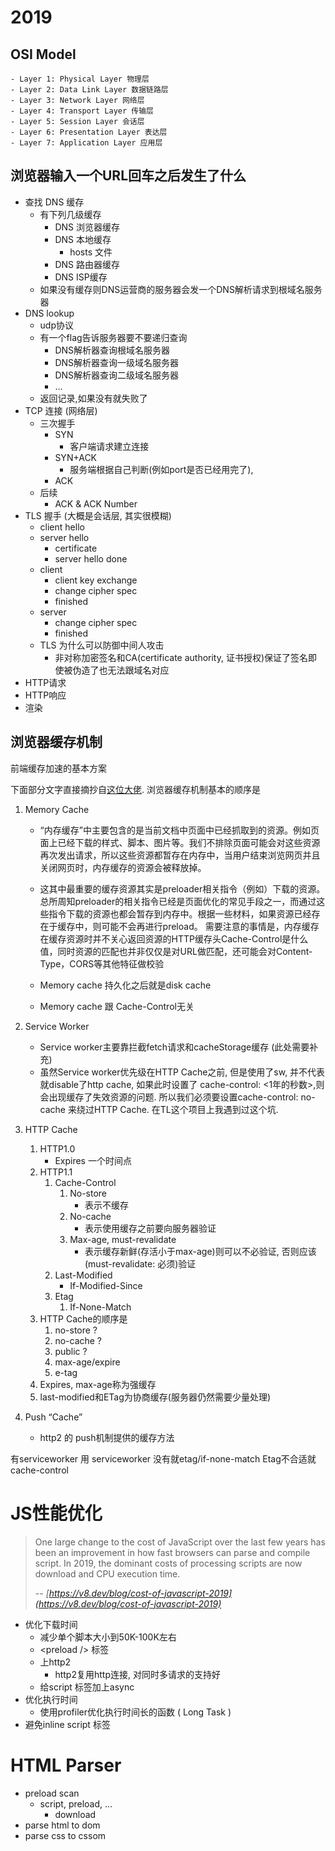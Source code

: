 
# 2019

## OSI Model
    - Layer 1: Physical Layer 物理层    
    - Layer 2: Data Link Layer 数据链路层
    - Layer 3: Network Layer 网络层
    - Layer 4: Transport Layer 传输层
    - Layer 5: Session Layer 会话层
    - Layer 6: Presentation Layer 表达层
    - Layer 7: Application Layer 应用层

## 浏览器输入一个URL回车之后发生了什么

- 查找 DNS 缓存
    - 有下列几级缓存
        - DNS 浏览器缓存
        - DNS 本地缓存
            - hosts 文件
        - DNS 路由器缓存
        - DNS ISP缓存
    - 如果没有缓存则DNS运营商的服务器会发一个DNS解析请求到根域名服务器
- DNS lookup
    - udp协议
    - 有一个flag告诉服务器要不要递归查询
        - DNS解析器查询根域名服务器
        - DNS解析器查询一级域名服务器
        - DNS解析器查询二级域名服务器
        - ...
    - 返回记录,如果没有就失败了
- TCP 连接 (网络层)
    - 三次握手
        - SYN
            - 客户端请求建立连接
        - SYN+ACK
            - 服务端根据自己判断(例如port是否已经用完了),
        - ACK
    - 后续
        - ACK & ACK Number
- TLS 握手 (大概是会话层, 其实很模糊)
    - client hello
    - server hello
        - certificate
        - server hello done
    - client
        - client key exchange
        - change cipher spec
        - finished
    - server
        - change cipher spec
        - finished
    - TLS 为什么可以防御中间人攻击
        - 非对称加密签名和CA(certificate authority, 证书授权)保证了签名即使被伪造了也无法跟域名对应
- HTTP请求
- HTTP响应
- 渲染


## 浏览器缓存机制

前端缓存加速的基本方案

下面部分文字直接摘抄自[这位大佬](http://qingbob.com/cache-design/). 浏览器缓存机制基本的顺序是 

1. Memory Cache
    - “内存缓存”中主要包含的是当前文档中页面中已经抓取到的资源。例如页面上已经下载的样式、脚本、图片等。我们不排除页面可能会对这些资源再次发出请求，所以这些资源都暂存在内存中，当用户结束浏览网页并且关闭网页时，内存缓存的资源会被释放掉。

    - 这其中最重要的缓存资源其实是preloader相关指令（例如<link rel="prefetch">）下载的资源。总所周知preloader的相关指令已经是页面优化的常见手段之一，而通过这些指令下载的资源也都会暂存到内存中。根据一些材料，如果资源已经存在于缓存中，则可能不会再进行preload。
    需要注意的事情是，内存缓存在缓存资源时并不关心返回资源的HTTP缓存头Cache-Control是什么值，同时资源的匹配也并非仅仅是对URL做匹配，还可能会对Content-Type，CORS等其他特征做校验
    - Memory cache 持久化之后就是disk cache
    - Memory cache 跟 Cache-Control无关
2. Service Worker
    - Service worker主要靠拦截fetch请求和cacheStorage缓存 (此处需要补充)
    - 虽然Service worker优先级在HTTP Cache之前, 但是使用了sw, 并不代表就disable了http cache, 如果此时设置了 cache-control: <1年的秒数>,则会出现缓存了失效资源的问题. 所以我们必须要设置cache-control: no-cache 来绕过HTTP Cache. 在TL这个项目上我遇到过这个坑.
3. HTTP Cache
    1. HTTP1.0
        - Expires 一个时间点
    2. HTTP1.1
        1. Cache-Control
            1. No-store
                - 表示不缓存
            2. No-cache
                - 表示使用缓存之前要向服务器验证
            3. Max-age, must-revalidate
                - 表示缓存新鲜(存活小于max-age)则可以不必验证, 否则应该(must-revalidate: 必须)验证
        2. Last-Modified
            - If-Modified-Since
        3. Etag
            1) If-None-Match
    3. HTTP Cache的顺序是
        1. no-store ? 
        2. no-cache ?
        3. public ? 
        4. max-age/expire
        5. e-tag
    4. Expires, max-age称为强缓存
    5. last-modified和ETag为协商缓存(服务器仍然需要少量处理)
            
4. Push “Cache”
    - http2 的 push机制提供的缓存方法

有serviceworker 用 serviceworker
没有就etag/if-none-match
Etag不合适就cache-control

# JS性能优化

> One large change to the cost of JavaScript over the last few years has been an improvement in how fast browsers can parse and compile script. In 2019, the dominant costs of processing scripts are now download and CPU execution time.
>
> -- <cite>[https://v8.dev/blog/cost-of-javascript-2019](https://v8.dev/blog/cost-of-javascript-2019)</cite>

- 优化下载时间
    - 减少单个脚本大小到50K-100K左右
    - &lt;preload /&gt; 标签
    - 上http2
        - http2复用http连接, 对同时多请求的支持好
    - 给script 标签加上async
- 优化执行时间
    - 使用profiler优化执行时间长的函数 ( Long Task )
- 避免inline script 标签


# HTML Parser
- preload scan
    - script, preload, ... 
        - download
- parse html to dom 
- parse css to cssom 